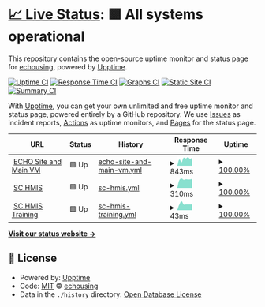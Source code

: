 # [📈 Live Status](https://status.echousing.org): <!--live status--> **🟩 All systems operational**

This repository contains the open-source uptime monitor and status page for [echousing](https://status.echousing.org), powered by [Upptime](https://github.com/upptime/upptime).

[![Uptime CI](https://github.com/echousing/status/workflows/Uptime%20CI/badge.svg)](https://github.com/upptime/upptime/actions?query=workflow%3A%22Uptime+CI%22)
[![Response Time CI](https://github.com/echousing/status/workflows/Response%20Time%20CI/badge.svg)](https://github.com/upptime/upptime/actions?query=workflow%3A%22Response+Time+CI%22)
[![Graphs CI](https://github.com/echousing/status/workflows/Graphs%20CI/badge.svg)](https://github.com/upptime/upptime/actions?query=workflow%3A%22Graphs+CI%22)
[![Static Site CI](https://github.com/echousing/status/workflows/Static%20Site%20CI/badge.svg)](https://github.com/upptime/upptime/actions?query=workflow%3A%22Static+Site+CI%22)
[![Summary CI](https://github.com/echousing/status/workflows/Summary%20CI/badge.svg)](https://github.com/upptime/upptime/actions?query=workflow%3A%22Summary+CI%22)

With [Upptime](https://upptime.js.org), you can get your own unlimited and free uptime monitor and status page, powered entirely by a GitHub repository. We use [Issues](https://github.com/echousing/status/issues) as incident reports, [Actions](https://github.com/echousing/status/actions) as uptime monitors, and [Pages](https://status.echousing.org) for the status page.

<!--start: status pages-->
<!-- This summary is generated by Upptime (https://github.com/upptime/upptime) -->
<!-- Do not edit this manually, your changes will be overwritten -->
<!-- prettier-ignore -->
| URL | Status | History | Response Time | Uptime |
| --- | ------ | ------- | ------------- | ------ |
| <img alt="" src="https://echousing.org/wp-content/uploads/2019/02/cropped-ECHO-SQUARE-512-new-50x50.png" height="13"> [ECHO Site and Main VM](https://echousing.org) | 🟩 Up | [echo-site-and-main-vm.yml](https://github.com/echousing/status/commits/HEAD/history/echo-site-and-main-vm.yml) | <details><summary><img alt="Response time graph" src="./graphs/echo-site-and-main-vm/response-time-week.png" height="20"> 843ms</summary><br><a href="https://status.echousing.org/history/echo-site-and-main-vm"><img alt="Response time 689" src="https://img.shields.io/endpoint?url=https%3A%2F%2Fraw.githubusercontent.com%2Fechousing%2Fstatus%2FHEAD%2Fapi%2Fecho-site-and-main-vm%2Fresponse-time.json"></a><br><a href="https://status.echousing.org/history/echo-site-and-main-vm"><img alt="24-hour response time 881" src="https://img.shields.io/endpoint?url=https%3A%2F%2Fraw.githubusercontent.com%2Fechousing%2Fstatus%2FHEAD%2Fapi%2Fecho-site-and-main-vm%2Fresponse-time-day.json"></a><br><a href="https://status.echousing.org/history/echo-site-and-main-vm"><img alt="7-day response time 843" src="https://img.shields.io/endpoint?url=https%3A%2F%2Fraw.githubusercontent.com%2Fechousing%2Fstatus%2FHEAD%2Fapi%2Fecho-site-and-main-vm%2Fresponse-time-week.json"></a><br><a href="https://status.echousing.org/history/echo-site-and-main-vm"><img alt="30-day response time 686" src="https://img.shields.io/endpoint?url=https%3A%2F%2Fraw.githubusercontent.com%2Fechousing%2Fstatus%2FHEAD%2Fapi%2Fecho-site-and-main-vm%2Fresponse-time-month.json"></a><br><a href="https://status.echousing.org/history/echo-site-and-main-vm"><img alt="1-year response time 689" src="https://img.shields.io/endpoint?url=https%3A%2F%2Fraw.githubusercontent.com%2Fechousing%2Fstatus%2FHEAD%2Fapi%2Fecho-site-and-main-vm%2Fresponse-time-year.json"></a></details> | <details><summary><a href="https://status.echousing.org/history/echo-site-and-main-vm">100.00%</a></summary><a href="https://status.echousing.org/history/echo-site-and-main-vm"><img alt="All-time uptime 100.00%" src="https://img.shields.io/endpoint?url=https%3A%2F%2Fraw.githubusercontent.com%2Fechousing%2Fstatus%2FHEAD%2Fapi%2Fecho-site-and-main-vm%2Fuptime.json"></a><br><a href="https://status.echousing.org/history/echo-site-and-main-vm"><img alt="24-hour uptime 100.00%" src="https://img.shields.io/endpoint?url=https%3A%2F%2Fraw.githubusercontent.com%2Fechousing%2Fstatus%2FHEAD%2Fapi%2Fecho-site-and-main-vm%2Fuptime-day.json"></a><br><a href="https://status.echousing.org/history/echo-site-and-main-vm"><img alt="7-day uptime 100.00%" src="https://img.shields.io/endpoint?url=https%3A%2F%2Fraw.githubusercontent.com%2Fechousing%2Fstatus%2FHEAD%2Fapi%2Fecho-site-and-main-vm%2Fuptime-week.json"></a><br><a href="https://status.echousing.org/history/echo-site-and-main-vm"><img alt="30-day uptime 100.00%" src="https://img.shields.io/endpoint?url=https%3A%2F%2Fraw.githubusercontent.com%2Fechousing%2Fstatus%2FHEAD%2Fapi%2Fecho-site-and-main-vm%2Fuptime-month.json"></a><br><a href="https://status.echousing.org/history/echo-site-and-main-vm"><img alt="1-year uptime 100.00%" src="https://img.shields.io/endpoint?url=https%3A%2F%2Fraw.githubusercontent.com%2Fechousing%2Fstatus%2FHEAD%2Fapi%2Fecho-site-and-main-vm%2Fuptime-year.json"></a></details>
| <img alt="" src="https://sp5.servicept.com/sc211/com.bowmansystems.sp5.core.ServicePoint/images/favicon.ico" height="13"> [SC HMIS](https://sp5.servicept.com/sc211/com.bowmansystems.sp5.core.ServicePoint/index.html) | 🟩 Up | [sc-hmis.yml](https://github.com/echousing/status/commits/HEAD/history/sc-hmis.yml) | <details><summary><img alt="Response time graph" src="./graphs/sc-hmis/response-time-week.png" height="20"> 310ms</summary><br><a href="https://status.echousing.org/history/sc-hmis"><img alt="Response time 506" src="https://img.shields.io/endpoint?url=https%3A%2F%2Fraw.githubusercontent.com%2Fechousing%2Fstatus%2FHEAD%2Fapi%2Fsc-hmis%2Fresponse-time.json"></a><br><a href="https://status.echousing.org/history/sc-hmis"><img alt="24-hour response time 340" src="https://img.shields.io/endpoint?url=https%3A%2F%2Fraw.githubusercontent.com%2Fechousing%2Fstatus%2FHEAD%2Fapi%2Fsc-hmis%2Fresponse-time-day.json"></a><br><a href="https://status.echousing.org/history/sc-hmis"><img alt="7-day response time 310" src="https://img.shields.io/endpoint?url=https%3A%2F%2Fraw.githubusercontent.com%2Fechousing%2Fstatus%2FHEAD%2Fapi%2Fsc-hmis%2Fresponse-time-week.json"></a><br><a href="https://status.echousing.org/history/sc-hmis"><img alt="30-day response time 433" src="https://img.shields.io/endpoint?url=https%3A%2F%2Fraw.githubusercontent.com%2Fechousing%2Fstatus%2FHEAD%2Fapi%2Fsc-hmis%2Fresponse-time-month.json"></a><br><a href="https://status.echousing.org/history/sc-hmis"><img alt="1-year response time 506" src="https://img.shields.io/endpoint?url=https%3A%2F%2Fraw.githubusercontent.com%2Fechousing%2Fstatus%2FHEAD%2Fapi%2Fsc-hmis%2Fresponse-time-year.json"></a></details> | <details><summary><a href="https://status.echousing.org/history/sc-hmis">100.00%</a></summary><a href="https://status.echousing.org/history/sc-hmis"><img alt="All-time uptime 100.00%" src="https://img.shields.io/endpoint?url=https%3A%2F%2Fraw.githubusercontent.com%2Fechousing%2Fstatus%2FHEAD%2Fapi%2Fsc-hmis%2Fuptime.json"></a><br><a href="https://status.echousing.org/history/sc-hmis"><img alt="24-hour uptime 100.00%" src="https://img.shields.io/endpoint?url=https%3A%2F%2Fraw.githubusercontent.com%2Fechousing%2Fstatus%2FHEAD%2Fapi%2Fsc-hmis%2Fuptime-day.json"></a><br><a href="https://status.echousing.org/history/sc-hmis"><img alt="7-day uptime 100.00%" src="https://img.shields.io/endpoint?url=https%3A%2F%2Fraw.githubusercontent.com%2Fechousing%2Fstatus%2FHEAD%2Fapi%2Fsc-hmis%2Fuptime-week.json"></a><br><a href="https://status.echousing.org/history/sc-hmis"><img alt="30-day uptime 100.00%" src="https://img.shields.io/endpoint?url=https%3A%2F%2Fraw.githubusercontent.com%2Fechousing%2Fstatus%2FHEAD%2Fapi%2Fsc-hmis%2Fuptime-month.json"></a><br><a href="https://status.echousing.org/history/sc-hmis"><img alt="1-year uptime 100.00%" src="https://img.shields.io/endpoint?url=https%3A%2F%2Fraw.githubusercontent.com%2Fechousing%2Fstatus%2FHEAD%2Fapi%2Fsc-hmis%2Fuptime-year.json"></a></details>
| <img alt="" src="https://sp5.servicept.com/sc211/com.bowmansystems.sp5.core.ServicePoint/images/favicon.ico" height="13"> [SC HMIS Training](https://sp5.servicept.com/sc211/com.bowmansystems.sp5.core.ServicePoint/index.html) | 🟩 Up | [sc-hmis-training.yml](https://github.com/echousing/status/commits/HEAD/history/sc-hmis-training.yml) | <details><summary><img alt="Response time graph" src="./graphs/sc-hmis-training/response-time-week.png" height="20"> 43ms</summary><br><a href="https://status.echousing.org/history/sc-hmis-training"><img alt="Response time 92" src="https://img.shields.io/endpoint?url=https%3A%2F%2Fraw.githubusercontent.com%2Fechousing%2Fstatus%2FHEAD%2Fapi%2Fsc-hmis-training%2Fresponse-time.json"></a><br><a href="https://status.echousing.org/history/sc-hmis-training"><img alt="24-hour response time 39" src="https://img.shields.io/endpoint?url=https%3A%2F%2Fraw.githubusercontent.com%2Fechousing%2Fstatus%2FHEAD%2Fapi%2Fsc-hmis-training%2Fresponse-time-day.json"></a><br><a href="https://status.echousing.org/history/sc-hmis-training"><img alt="7-day response time 43" src="https://img.shields.io/endpoint?url=https%3A%2F%2Fraw.githubusercontent.com%2Fechousing%2Fstatus%2FHEAD%2Fapi%2Fsc-hmis-training%2Fresponse-time-week.json"></a><br><a href="https://status.echousing.org/history/sc-hmis-training"><img alt="30-day response time 48" src="https://img.shields.io/endpoint?url=https%3A%2F%2Fraw.githubusercontent.com%2Fechousing%2Fstatus%2FHEAD%2Fapi%2Fsc-hmis-training%2Fresponse-time-month.json"></a><br><a href="https://status.echousing.org/history/sc-hmis-training"><img alt="1-year response time 92" src="https://img.shields.io/endpoint?url=https%3A%2F%2Fraw.githubusercontent.com%2Fechousing%2Fstatus%2FHEAD%2Fapi%2Fsc-hmis-training%2Fresponse-time-year.json"></a></details> | <details><summary><a href="https://status.echousing.org/history/sc-hmis-training">100.00%</a></summary><a href="https://status.echousing.org/history/sc-hmis-training"><img alt="All-time uptime 100.00%" src="https://img.shields.io/endpoint?url=https%3A%2F%2Fraw.githubusercontent.com%2Fechousing%2Fstatus%2FHEAD%2Fapi%2Fsc-hmis-training%2Fuptime.json"></a><br><a href="https://status.echousing.org/history/sc-hmis-training"><img alt="24-hour uptime 100.00%" src="https://img.shields.io/endpoint?url=https%3A%2F%2Fraw.githubusercontent.com%2Fechousing%2Fstatus%2FHEAD%2Fapi%2Fsc-hmis-training%2Fuptime-day.json"></a><br><a href="https://status.echousing.org/history/sc-hmis-training"><img alt="7-day uptime 100.00%" src="https://img.shields.io/endpoint?url=https%3A%2F%2Fraw.githubusercontent.com%2Fechousing%2Fstatus%2FHEAD%2Fapi%2Fsc-hmis-training%2Fuptime-week.json"></a><br><a href="https://status.echousing.org/history/sc-hmis-training"><img alt="30-day uptime 100.00%" src="https://img.shields.io/endpoint?url=https%3A%2F%2Fraw.githubusercontent.com%2Fechousing%2Fstatus%2FHEAD%2Fapi%2Fsc-hmis-training%2Fuptime-month.json"></a><br><a href="https://status.echousing.org/history/sc-hmis-training"><img alt="1-year uptime 100.00%" src="https://img.shields.io/endpoint?url=https%3A%2F%2Fraw.githubusercontent.com%2Fechousing%2Fstatus%2FHEAD%2Fapi%2Fsc-hmis-training%2Fuptime-year.json"></a></details>

<!--end: status pages-->

[**Visit our status website →**](https://status.echousing.org)

## 📄 License

- Powered by: [Upptime](https://github.com/upptime/upptime)
- Code: [MIT](./LICENSE) © [echousing](https://status.echousing.org)
- Data in the `./history` directory: [Open Database License](https://opendatacommons.org/licenses/odbl/1-0/)
